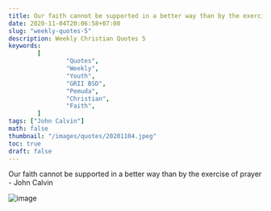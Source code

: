```yaml
---
title: Our faith cannot be supported in a better way than by the exercise of prayer.
date: 2020-11-04T20:06:58+07:00
slug: "weekly-quotes-5"
description: Weekly Christian Quotes 5
keywords:
        [
                "Quotes",
                "Weekly",
                "Youth",
                "GRII BSD",
                "Pemuda",
                "Christian",
                "Faith",
        ]
tags: ["John Calvin"]
math: false
thumbnail: "/images/quotes/20201104.jpeg"
toc: true
draft: false
---
```


Our faith cannot be supported in a better way than by the exercise of prayer - John Calvin

![image](/images/quotes/20201104.jpeg)
